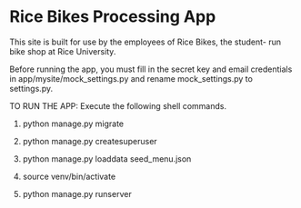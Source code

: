 Rice Bikes Processing App
=========================

This site is built for use by the employees of Rice Bikes, the student-
run bike shop at Rice University.

Before running the app, you must fill in the secret key and email credentials in app/mysite/mock_settings.py and rename mock_settings.py to settings.py.

TO RUN THE APP:
Execute the following shell commands.

1. python manage.py migrate

2. python manage.py createsuperuser

3. python manage.py loaddata seed_menu.json

4. source venv/bin/activate

5. python manage.py runserver
